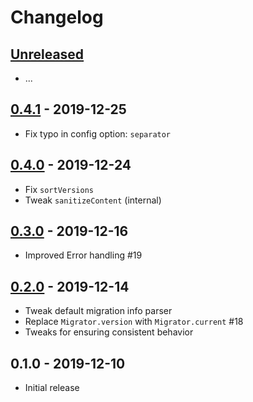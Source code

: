 # Changelog

## [Unreleased]

- ...

## [0.4.1] - 2019-12-25

- Fix typo in config option: `separator`

## [0.4.0] - 2019-12-24

- Fix `sortVersions`
- Tweak `sanitizeContent` (internal)

## [0.3.0] - 2019-12-16

- Improved Error handling #19

## [0.2.0] - 2019-12-14

- Tweak default migration info parser
- Replace `Migrator.version` with `Migrator.current` #18
- Tweaks for ensuring consistent behavior

## 0.1.0 - 2019-12-10

- Initial release

[unreleased]: https://github.com/Synor/core/compare/0.4.1...HEAD
[0.4.1]: https://github.com/Synor/core/compare/0.4.0...0.4.1
[0.4.0]: https://github.com/Synor/core/compare/0.3.0...0.4.0
[0.3.0]: https://github.com/Synor/core/compare/0.2.0...0.3.0
[0.2.0]: https://github.com/Synor/core/compare/0.1.0...0.2.0

